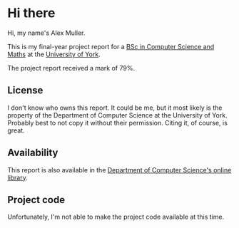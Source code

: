 # Hi there #

Hi, my name's Alex Muller.

This is my final-year project report for a [BSc in Computer Science and Maths][csm]
at the [University of York][york].

The project report received a mark of 79%.

## License ##

I don't know who owns this report. It could be me, but it most likely is the
property of the Department of Computer Science at the University of York.
Probably best to not copy it without their permission. Citing it, of course,
is great.

## Availability ##

This report is also available in the
[Department of Computer Science's online library][cslib].

## Project code ##

Unfortunately, I'm not able to make the project code available at this time.

[csm]: http://www.cs.york.ac.uk/undergraduate/ug-courses/cs-maths/
[york]: https://www.york.ac.uk/
[cslib]: http://www.cs.york.ac.uk/library/proj_files/2012/3rdyr/am639/muller_module_allocation.pdf
